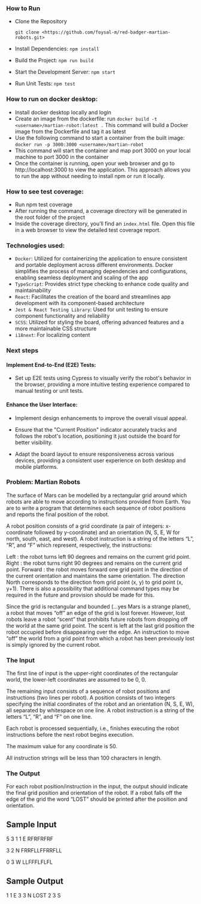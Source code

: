 ### How to Run

- Clone the Repository

  `git clone <https://github.com/foysal-m/red-badger-martian-robots.git>`

- Install Dependencies: `npm install`

- Build the Project: `npm run build`

- Start the Development Server: `npm start`

- Run Unit Tests: `npm test`

### How to run on docker desktop:

- Install docker desktop locally and login
- Create an image from the dockerfile: run `docker build -t <username>/martian-robot:latest .` This command will build a Docker image from the Dockerfile and tag it as latest
- Use the following command to start a container from the built image: `docker run -p 3000:3000 <username>/martian-robot`
- This command will start the container and map port 3000 on your local machine to port 3000 in the container
- Once the container is running, open your web browser and go to http://localhost:3000 to view the application.
  This approach allows you to run the app without needing to install npm or run it locally.

### How to see test coverage:

- Run npm test coverage
- After running the command, a coverage directory will be generated in the root folder of the project
- Inside the coverage directory, you’ll find an `index.html` file. Open this file in a web browser to view the detailed test coverage report.

### Technologies used:

- `Docker`: Utilized for containerizing the application to ensure consistent and portable deployment across different environments. Docker simplifies the process of managing dependencies and configurations, enabling seamless deployment and scaling of the app
- `TypeScript`: Provides strict type checking to enhance code quality and maintainability
- `React`: Facilitates the creation of the board and streamlines app development with its component-based architecture
- `Jest & React Testing Library`: Used for unit testing to ensure component functionality and reliability
- `SCSS`: Utilized for styling the board, offering advanced features and a more maintainable CSS structure
- `i18next`: For localizing content

### Next steps

#### Implement End-to-End (E2E) Tests:

- Set up E2E tests using Cypress to visually verify the robot's behavior in the browser, providing a more intuitive testing experience compared to manual testing or unit tests.

#### Enhance the User Interface:

- Implement design enhancements to improve the overall visual appeal.

- Ensure that the "Current Position" indicator accurately tracks and follows the robot's location, positioning it just outside the board for better visibility.

- Adapt the board layout to ensure responsiveness across various devices, providing a consistent user experience on both desktop and mobile platforms.

### Problem: Martian Robots

The surface of Mars can be modelled by a rectangular grid around which robots are able to move according to instructions provided from Earth. You are to write a program that determines each sequence of robot positions and reports the final position of the robot.

A robot position consists of a grid coordinate (a pair of integers: x-coordinate followed by y-coordinate) and an orientation (N, S, E, W for north, south, east, and west). A robot instruction is a string of the letters “L”, “R”, and “F” which represent, respectively, the instructions:

Left : the robot turns left 90 degrees and remains on the current grid point.
Right : the robot turns right 90 degrees and remains on the current grid point.
Forward : the robot moves forward one grid point in the direction of the current orientation and maintains the same orientation.
The direction North corresponds to the direction from grid point (x, y) to grid point (x, y+1). There is also a possibility that additional command types may be required in the future and provision should be made for this.

Since the grid is rectangular and bounded (…yes Mars is a strange planet), a robot that moves “off” an edge of the grid is lost forever. However, lost robots leave a robot “scent” that prohibits future robots from dropping off the world at the same grid point. The scent is left at the last grid position the robot occupied before disappearing over the edge. An instruction to move “off” the world from a grid point from which a robot has been previously lost is simply ignored by the current robot.

### The Input

The first line of input is the upper-right coordinates of the rectangular world, the lower-left coordinates are assumed to be 0, 0.

The remaining input consists of a sequence of robot positions and instructions (two lines per robot). A position consists of two integers specifying the initial coordinates of the robot and an orientation (N, S, E, W), all separated by whitespace on one line. A robot instruction is a string of the letters “L”, “R”, and “F” on one line.

Each robot is processed sequentially, i.e., finishes executing the robot instructions before the next robot begins execution.

The maximum value for any coordinate is 50.

All instruction strings will be less than 100 characters in length.

### The Output

For each robot position/instruction in the input, the output should indicate the final grid position and orientation of the robot. If a robot falls off the edge of the grid the word “LOST” should be printed after the position and orientation.

## Sample Input

5 3
1 1 E
RFRFRFRF

3 2 N
FRRFLLFFRRFLL

0 3 W
LLFFFLFLFL

## Sample Output

1 1 E
3 3 N LOST
2 3 S
